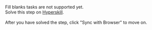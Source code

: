 Fill blanks tasks are not supported yet. <br>Solve this step on <a href="https://hyperskill.org/learn/step/32640">Hyperskill</a>. <br><br>After you have solved the step, click "Sync with Browser"  to move on.